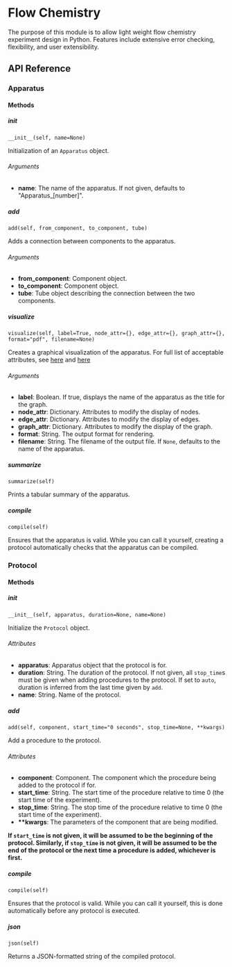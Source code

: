 # Flow Chemistry

The purpose of this module is to allow light weight flow chemistry experiment design in Python. Features include extensive error checking, flexibility, and user extensibility. 

## API Reference

### Apparatus
#### Methods

##### __init__
`__init__(self, name=None)`

Initialization of an `Apparatus` object. 

###### Arguments
* **name**: The name of the apparatus. If not given, defaults to "Apparatus_[number]".

##### add
`add(self, from_component, to_component, tube)`

Adds a connection between components to the apparatus.

###### Arguments
* **from_component**: Component object.
* **to_component**: Component object.
* **tube**: Tube object describing the connection between the two components.

##### visualize
`visualize(self, label=True, node_attr={}, edge_attr={}, graph_attr={}, format="pdf", filename=None)`

Creates a graphical visualization of the apparatus. For full list of acceptable attributes, see [here](https://www.graphviz.org/doc/info/attrs.html) and [here](http://graphviz.readthedocs.io/en/stable/manual.html#attributes)

###### Arguments
* **label**: Boolean. If true, displays the name of the apparatus as the title for the graph. 
* **node_attr**: Dictionary. Attributes to modify the display of nodes.
* **edge_attr**: Dictionary. Attributes to modify the display of edges.
* **graph_attr**: Dictionary. Attributes to modify the display of the graph.
* **format**: String. The output format for rendering.
* **filename**: String. The filename of the output file. If `None`, defaults to the name of the apparatus.

##### summarize
`summarize(self)`

Prints a tabular summary of the apparatus.

##### compile
`compile(self)`

Ensures that the apparatus is valid. While you can call it yourself, creating a protocol automatically checks that the apparatus can be compiled.



### Protocol
#### Methods

##### __init__
`__init__(self, apparatus, duration=None, name=None)`

Initialize the `Protocol` object.

###### Attributes
* **apparatus**: Apparatus object that the protocol is for.
* **duration**: String. The duration of the protocol. If not given, all `stop_time`s must be given when adding procedures to the protocol. If set to `auto`, duration is inferred from the last time given by `add`.
* **name**: String. Name of the protocol.

##### add
`add(self, component, start_time="0 seconds", stop_time=None, **kwargs)`

Add a procedure to the protocol. 

###### Attributes
* **component**: Component. The component which the procedure being added to the protocol if for.
* **start_time**: String. The start time of the procedure relative to time 0 (the start time of the experiment).
* **stop_time**: String. The stop time of the procedure relative to time 0 (the start time of the experiment).
* **\*\*kwargs**: The parameters of the component that are being modified.

**If `start_time` is not given, it will be assumed to be the beginning of the protocol. Similarly, if `stop_time` is not given, it will be assumed to be the end of the protocol or the next time a procedure is added, whichever is first.**


##### compile
`compile(self)`

Ensures that the protocol is valid. While you can call it yourself, this is done automatically before any protocol is executed.

##### json
`json(self)`

Returns a JSON-formatted string of the compiled protocol.

